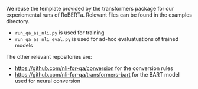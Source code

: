 We reuse the template provided by the transformers package for our experiemental runs of RoBERTa. Relevant files can be found in the examples directory.

- `run_qa_as_nli.py` is used for training
- `run_qa_as_nli_eval.py` is used for ad-hoc evaluatuations of trained models


The other relevant repositories are:
- https://github.com/nli-for-qa/conversion for the conversion rules
- https://github.com/nli-for-qa/transformers-bart for the BART model used for neural conversion
